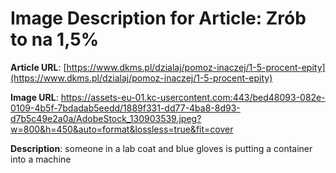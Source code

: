 # Image Description for Article: Zrób to na 1,5%
**Article URL**: [https://www.dkms.pl/dzialaj/pomoz-inaczej/1-5-procent-epity](https://www.dkms.pl/dzialaj/pomoz-inaczej/1-5-procent-epity)

**Image URL**: https://assets-eu-01.kc-usercontent.com:443/bed48093-082e-0109-4b5f-7bdadab5eedd/1889f331-dd77-4ba8-8d93-d7b5c49e2a0a/AdobeStock_130903539.jpeg?w=800&h=450&auto=format&lossless=true&fit=cover

**Description**: someone in a lab coat and blue gloves is putting a container into a machine
